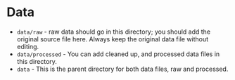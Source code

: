 # Data

- `data/raw` - raw data should go in this directory; you should add the original source file here. Always keep the original data file without editing.
- `data/processed` - You can add cleaned up, and processed data files in this directory.
- `data` - This is the parent directory for both data files, raw and processed.
